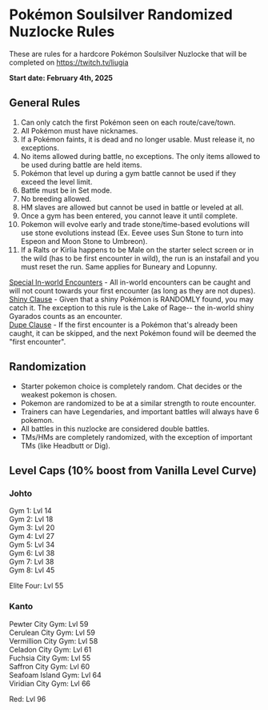 # Pokémon Soulsilver Randomized Nuzlocke Rules
These are rules for a hardcore Pokémon Soulsilver Nuzlocke that will be completed on https://twitch.tv/liugia

<b>Start date: February 4th, 2025</b>

## General Rules
1) Can only catch the first Pokémon seen on each route/cave/town.
2) All Pokémon must have nicknames.
3) If a Pokémon faints, it is dead and no longer usable. Must release it, no exceptions.
4) No items allowed during battle, no exceptions. The only items allowed to be used during battle are held items.
5) Pokémon that level up during a gym battle cannot be used if they exceed the level limit.
6) Battle must be in Set mode.
7) No breeding allowed.
8) HM slaves are allowed but cannot be used in battle or leveled at all.
9) Once a gym has been entered, you cannot leave it until complete.
10) Pokemon will evolve early and trade stone/time-based evolutions will use stone evolutions instead (Ex. Eevee uses Sun Stone to turn into Espeon and Moon Stone to Umbreon).
11) If a Ralts or Kirlia happens to be Male on the starter select screen or in the wild (has to be first encounter in wild), the run is an instafail and you must reset the run. Same applies for Buneary and Lopunny.

<ins>Special In-world Encounters</ins>  - All in-world encounters can be caught and will not count towards your first encounter (as long as they are not dupes). \
<ins>Shiny Clause</ins> - Given that a shiny Pokémon is RANDOMLY found, you may catch it. The exception to this rule is the Lake of Rage-- the in-world shiny Gyarados counts as an encounter. \
<ins>Dupe Clause</ins>  - If the first encounter is a Pokémon that's already been caught, it can be skipped, and the next Pokémon found will be deemed the "first encounter".

## Randomization
- Starter pokemon choice is completely random. Chat decides or the weakest pokemon is chosen.
- Pokemon are randomized to be at a similar strength to route encounter.
- Trainers can have Legendaries, and important battles will always have 6 pokemon.
- All battles in this nuzlocke are considered double battles.
- TMs/HMs are completely randomized, with the exception of important TMs (like Headbutt or Dig).
 
## Level Caps (10% boost from Vanilla Level Curve)
### Johto
Gym 1: Lvl 14 \
Gym 2: Lvl 18 \
Gym 3: Lvl 20 \
Gym 4: Lvl 27 \
Gym 5: Lvl 34 \
Gym 6: Lvl 38 \
Gym 7: Lvl 38 \
Gym 8: Lvl 45
 
Elite Four: Lvl 55

### Kanto
Pewter City Gym: Lvl 59 \
Cerulean City Gym: Lvl 59 \
Vermillion City Gym: Lvl 58 \
Celadon City Gym: Lvl 61 \
Fuchsia City Gym: Lvl 55 \
Saffron City Gym: Lvl 60 \
Seafoam Island Gym: Lvl 64 \
Viridian City Gym: Lvl  66

Red: Lvl 96

